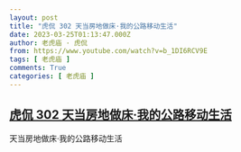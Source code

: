 ```yaml
---
layout: post
title: "虎侃 302 天当房地做床·我的公路移动生活"
date: 2023-03-25T01:13:47.000Z
author: 老虎庙 · 虎侃
from: https://www.youtube.com/watch?v=b_1DI6RCV9E
tags: [ 老虎庙 ]
comments: True
categories: [ 老虎庙 ]
---
```

<!--1679706827000-->
[虎侃 302 天当房地做床·我的公路移动生活](https://www.youtube.com/watch?v=b_1DI6RCV9E)
------

<div>
天当房地做床·我的公路移动生活
</div>
